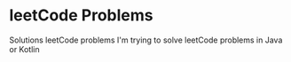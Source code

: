 # leetCode Problems
Solutions leetCode problems
I'm trying to solve leetCode problems in Java or Kotlin
